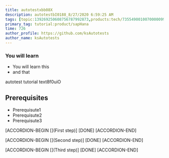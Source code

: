 ```yaml
---
title: autotestxbb08X
description: autotestbI0188_8/27/2020 6:59:25 AM
tags: [topic:139269250608756787992873,products:tech/73554900100700000996,tutorial:experience/advanced]
primary_tag: tutorial:product/sapHana
time: 726
author_profile: https://github.com/ksAutotests
author_name: ksAutotests
---
```

### You will learn
- You will learn this
- and that

autotest tutorial text8f0uiO

## Prerequisites
- Prerequisute1
- Prerequisute2
- Prerequisute3

[ACCORDION-BEGIN [](First step)]
[DONE]
[ACCORDION-END]

[ACCORDION-BEGIN [](Second step)]
[DONE]
[ACCORDION-END]

[ACCORDION-BEGIN [](Third step)]
[DONE]
[ACCORDION-END]


